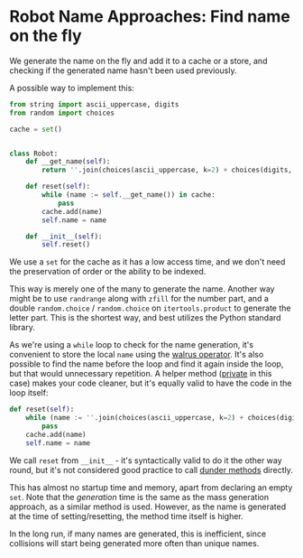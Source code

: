 # Robot Name Approaches: Find name on the fly

We generate the name on the fly and add it to a cache or a store, and checking
if the generated name hasn't been used previously.

A possible way to implement this:

```python
from string import ascii_uppercase, digits
from random import choices

cache = set()


class Robot:
    def __get_name(self):
        return ''.join(choices(ascii_uppercase, k=2) + choices(digits, k=3))

    def reset(self):
        while (name := self.__get_name()) in cache:
            pass
        cache.add(name)
        self.name = name

    def __init__(self):
        self.reset()
```

We use a `set` for the cache as it has a low access time, and we don't need the
preservation of order or the ability to be indexed.

This way is merely one of the many to generate the name. Another way might be to
use `randrange` along with `zfill` for the number part, and a double
`random.choice` / `random.choice` on `itertools.product` to generate the letter
part. This is the shortest way, and best utilizes the Python standard library.

As we're using a `while` loop to check for the name generation, it's convenient
to store the local `name` using the [walrus operator][walrus-operator]. It's
also possible to find the name before the loop and find it again inside the
loop, but that would unnecessary repetition. A helper method
([private][private-helper-methods] in this case) makes your code cleaner, but
it's equally valid to have the code in the loop itself:

```python
def reset(self):
    while (name := ''.join(choices(ascii_uppercase, k=2) + choices(digits, k=3))) in cache:
        pass
    cache.add(name)
    self.name = name
```

We call `reset` from `__init__` - it's syntactically valid to do it the other
way round, but it's not considered good practice to call [dunder
methods][dunder-methods] directly.

This has almost no startup time and memory, apart from declaring an empty `set`.
Note that the _generation_ time is the same as the mass generation approach, as
a similar method is used. However, as the name is generated at the time of
setting/resetting, the method time itself is higher.

In the long run, if many names are generated, this is inefficient, since
collisions will start being generated more often than unique names.

[walrus-operator]: https://realpython.com/python-walrus-operator/
[private-helper-methods]:
  https://www.geeksforgeeks.org/private-methods-in-python/
[dunder-methods]: https://dbader.org/blog/python-dunder-methods
